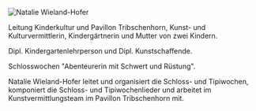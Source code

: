 ![Natalie Wieland-Hofer](https://schlosswochen.ch/assets/images/team-natalie.jpg "Natalie Wieland-Hofer")

Leitung Kinderkultur und Pavillon Tribschenhorn, Kunst- und Kulturvermittlerin, Kindergärtnerin und Mutter von zwei Kindern.

Dipl. Kindergartenlehrperson und Dipl. Kunstschaffende.

Schlosswochen "Abenteurerin mit Schwert und Rüstung".

Natalie Wieland-Hofer leitet und organisiert die Schloss- und Tipiwochen, komponiert die Schloss- und Tipiwochenlieder und arbeitet im Kunstvermittlungsteam im Pavillon Tribschenhorn mit.
